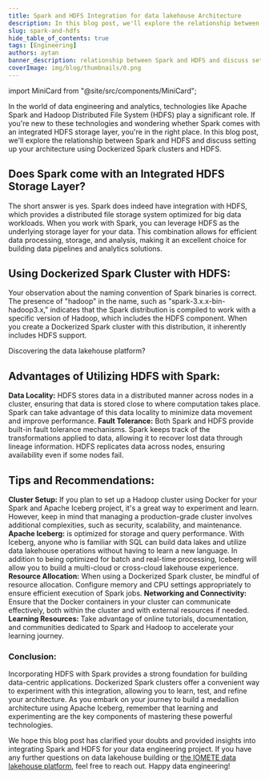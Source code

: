 ```yaml
---
title: Spark and HDFS Integration for data lakehouse Architecture
description: In this blog post, we'll explore the relationship between Spark and HDFS and discuss setting up your architecture using Dockerized Spark clusters and HDFS.
slug: spark-and-hdfs
hide_table_of_contents: true
tags: [Engineering]
authors: aytan
banner_description: relationship between Spark and HDFS and discuss setting up your architecture
coverImage: img/blog/thumbnails/0.png
---
```


import MiniCard from "@site/src/components/MiniCard";

In the world of data engineering and analytics, technologies like Apache Spark and Hadoop Distributed File System (HDFS) play a significant role. If you're new to these technologies and wondering whether Spark comes with an integrated HDFS storage layer, you're in the right place. In this blog post, we'll explore the relationship between Spark and HDFS and discuss setting up your architecture using Dockerized Spark clusters and HDFS.

<!-- truncate -->

## Does Spark come with an Integrated HDFS Storage Layer?

The short answer is yes. Spark does indeed have integration with HDFS, which provides a distributed file storage system optimized for big data workloads. When you work with Spark, you can leverage HDFS as the underlying storage layer for your data. This combination allows for efficient data processing, storage, and analysis, making it an excellent choice for building data pipelines and analytics solutions.

## Using Dockerized Spark Cluster with HDFS:

Your observation about the naming convention of Spark binaries is correct. The presence of "hadoop" in the name, such as "spark-3.x.x-bin-hadoop3.x," indicates that the Spark distribution is compiled to work with a specific version of Hadoop, which includes the HDFS component. When you create a Dockerized Spark cluster with this distribution, it inherently includes HDFS support.

<MiniCard link="https://sandbox.iomete.com/auth/realms/iomete/protocol/openid-connect/registrations?client_id=app&response_type=code&scope=openid&redirect_uri=http://sandbox.iomete.com" linkName="Try Sandbox">Discovering the data lakehouse platform?</MiniCard>

## Advantages of Utilizing HDFS with Spark:

**Data Locality:** HDFS stores data in a distributed manner across nodes in a cluster, ensuring that data is stored close to where computation takes place. Spark can take advantage of this data locality to minimize data movement and improve performance.
**Fault Tolerance:** Both Spark and HDFS provide built-in fault tolerance mechanisms. Spark keeps track of the transformations applied to data, allowing it to recover lost data through lineage information. HDFS replicates data across nodes, ensuring availability even if some nodes fail.

## Tips and Recommendations:

**Cluster Setup:** If you plan to set up a Hadoop cluster using Docker for your Spark and Apache Iceberg project, it's a great way to experiment and learn. However, keep in mind that managing a production-grade cluster involves additional complexities, such as security, scalability, and maintenance.
**Apache Iceberg:** is optimized for storage and query performance. With Iceberg, anyone who is familiar with SQL can build data lakes and utilize data lakehouse operations without having to learn a new language. In addition to being optimized for batch and real-time processing, Iceberg will allow you to build a multi-cloud or cross-cloud lakehouse experience.
**Resource Allocation:** When using a Dockerized Spark cluster, be mindful of resource allocation. Configure memory and CPU settings appropriately to ensure efficient execution of Spark jobs.
**Networking and Connectivity:** Ensure that the Docker containers in your cluster can communicate effectively, both within the cluster and with external resources if needed.
**Learning Resources:** Take advantage of online tutorials, documentation, and communities dedicated to Spark and Hadoop to accelerate your learning journey.

### Conclusion:

Incorporating HDFS with Spark provides a strong foundation for building data-centric applications. Dockerized Spark clusters offer a convenient way to experiment with this integration, allowing you to learn, test, and refine your architecture. As you embark on your journey to build a medallion architecture using Apache Iceberg, remember that learning and experimenting are the key components of mastering these powerful technologies.

We hope this blog post has clarified your doubts and provided insights into integrating Spark and HDFS for your data engineering project. If you have any further questions on data lakehouse building or [the IOMETE data lakehouse platform](https://iomete.com/pricing), feel free to reach out. Happy data engineering!
